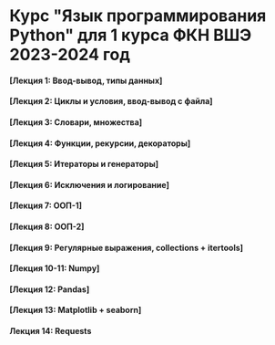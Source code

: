 # Курс "Язык программирования Python" для 1 курса ФКН ВШЭ 2023-2024 год

#### [Лекция 1: Ввод-вывод, типы данных]
#### [Лекция 2: Циклы и условия, ввод-вывод с файла]
#### [Лекция 3: Словари, множества]
#### [Лекция 4: Функции, рекурсии, декораторы]
#### [Лекция 5: Итераторы и генераторы]
#### [Лекция 6: Исключения и логирование]
#### [Лекция 7: ООП-1]
#### [Лекция 8: ООП-2]
#### [Лекция 9: Регулярные выражения, collections + itertools]
#### [Лекция 10-11: Numpy]
#### [Лекция 12: Pandas]
#### [Лекция 13: Matplotlib + seaborn]
#### Лекция 14: Requests
